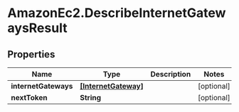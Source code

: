 # AmazonEc2.DescribeInternetGatewaysResult

## Properties

Name | Type | Description | Notes
------------ | ------------- | ------------- | -------------
**internetGateways** | [**[InternetGateway]**](InternetGateway.md) |  | [optional] 
**nextToken** | **String** |  | [optional] 


